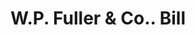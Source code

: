 ---
doi: 10.7916/D87M1KV1
date_other: '1890'
date_other_textual: 1890-1899
form: printed ephemera
genre:
- Invoices
name:
- W.P. Fuller & Co.
object_in_context_url: https://biggert.cul.columbia.edu/items/view/ave_biggert_00010
subject_hierarchical_geographic:
- Los Angeles, California, United States
subject_name:
- W.P. Fuller & Co.
title: W.P. Fuller & Co.. Bill
sort_title: W.P. Fuller & Co.. Bill
call_number: ave_biggert_00010
coordinates:
- 34.05,-118.25
pid: ave_biggert_00010
identifiers: ave_biggert_00010
canvas_id: ldpd:395285
permalink: "/items/ave_biggert_00010/"
layout: iiif-image-page
---